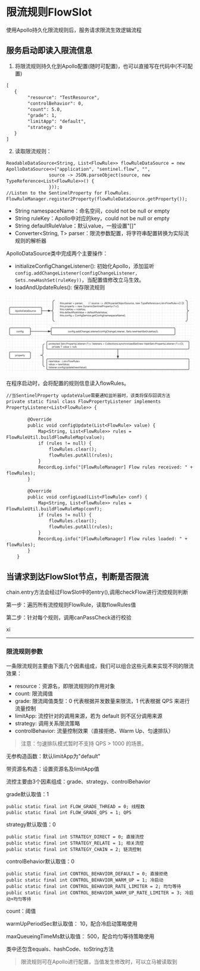 # 限流规则FlowSlot

使用Apollo持久化限流规则后，服务请求限流生效逻辑流程

## 服务启动即读入限流信息

1. 将限流规则持久化到Apollo配置(随时可配置)，也可以直接写在代码中(不可配置)

```
[
   {
        "resource": "TestResource",
        "controlBehavior": 0,
        "count": 5.0,
        "grade": 1,
        "limitApp": "default",
        "strategy": 0
   }
]
```

2. 读取限流规则：

```
ReadableDataSource<String, List<FlowRule>> flowRuleDataSource = new ApolloDataSource<>("application", "sentinel.flow", "",
                source -> JSON.parseObject(source, new TypeReference<List<FlowRule>>() {
                }));
//Listen to the SentinelProperty for FlowRules.
FlowRuleManager.register2Property(flowRuleDataSource.getProperty());
```
- String namespaceName：命名空间，could not be null or empty
- String ruleKey：Apollo中对应的key，could not be null or empty
- String defaultRuleValue：默认value，一般设置"[]"
- Converter<String, T> parser：限流参数配置，将字符串配置转换为实际流规则的解析器

ApolloDataSource类中完成两个主要操作：
- initializeConfigChangeListener(): 初始化Apollo，添加监听`config.addChangeListener(configChangeListener, Sets.newHashSet(ruleKey))`，当配置值修改立马生效。
- loadAndUpdateRules(): 保存限流规则

[picture]: https://github.com/Consck/gitbook/raw/master/picture/sentinel%20rule.jpg

![picture]

在程序启动时，会将配置的规则信息读入flowRules。

```
//当SentinelProperty updateValue需要通知监听器时，该类将保存回调方法
private static final class FlowPropertyListener implements PropertyListener<List<FlowRule>> {

        @Override
        public void configUpdate(List<FlowRule> value) {
            Map<String, List<FlowRule>> rules = FlowRuleUtil.buildFlowRuleMap(value);
            if (rules != null) {
                flowRules.clear();
                flowRules.putAll(rules);
            }
            RecordLog.info("[FlowRuleManager] Flow rules received: " + flowRules);
        }

        @Override
        public void configLoad(List<FlowRule> conf) {
            Map<String, List<FlowRule>> rules = FlowRuleUtil.buildFlowRuleMap(conf);
            if (rules != null) {
                flowRules.clear();
                flowRules.putAll(rules);
            }
            RecordLog.info("[FlowRuleManager] Flow rules loaded: " + flowRules);
        }
    }

```

## 当请求到达FlowSlot节点，判断是否限流

chain.entry方法会经过FlowSlot中的entry(),调用checkFlow进行流控规则判断

第一步：遍历所有流控规则FlowRule，读取flowRules值

第二步：针对每个规则，调用canPassCheck进行校验

xi




----

### 限流规则参数

一条限流规则主要由下面几个因素组成，我们可以组合这些元素来实现不同的限流效果：

- resource：资源名，即限流规则的作用对象
- count: 限流阈值
- grade: 限流阈值类型：0 代表根据并发数量来限流，1 代表根据 QPS 来进行流量控制
- limitApp: 流控针对的调用来源，若为 default 则不区分调用来源
- strategy: 调用关系限流策略
- controlBehavior: 流量控制效果（直接拒绝、Warm Up、匀速排队）
> 注意：匀速排队模式暂时不支持 QPS > 1000 的场景。

无参构造函数：默认limitApp为"default"

带资源名构造：设置资源名及limitApp值

流控主要由3个因素组成：grade、strategy、controlBehavior

grade默认取值：1

```
public static final int FLOW_GRADE_THREAD = 0; 线程数
public static final int FLOW_GRADE_QPS = 1; QPS
```

strategy默认取值：0

```
public static final int STRATEGY_DIRECT = 0; 直接流控
public static final int STRATEGY_RELATE = 1; 相关流控
public static final int STRATEGY_CHAIN = 2; 链流控制
```

controlBehavior默认取值：0

```
public static final int CONTROL_BEHAVIOR_DEFAULT = 0; 直接拒绝
public static final int CONTROL_BEHAVIOR_WARM_UP = 1; 冷启动
public static final int CONTROL_BEHAVIOR_RATE_LIMITER = 2; 均匀等待
public static final int CONTROL_BEHAVIOR_WARM_UP_RATE_LIMITER = 3; 冷启动+均匀等待
```

count：阈值

warmUpPeriodSec默认取值： 10，配合冷启动策略使用

maxQueueingTimeMs默认取值： 500，配合均匀等待策略使用

类中还包含equals、hashCode、toString方法

> 限流规则可在Apollo进行配置，当值发生修改时，可以立马被读取到





